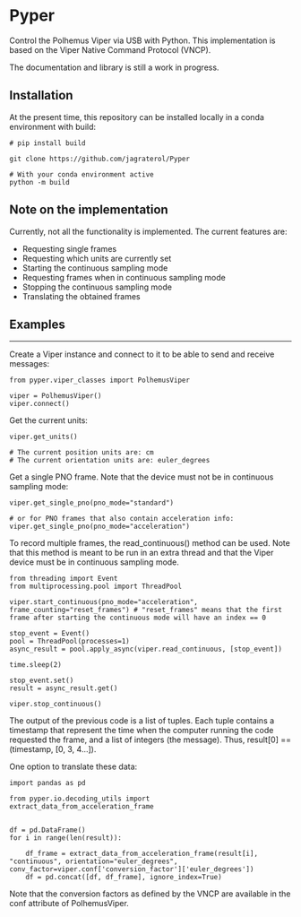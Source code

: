 # Pyper

Control the Polhemus Viper via USB with Python. This implementation is based on the Viper Native Command Protocol (VNCP).

The documentation and library is still a work in progress.

## Installation
At the present time, this repository can be installed locally in a conda environment with build:

```
# pip install build

git clone https://github.com/jagraterol/Pyper

# With your conda environment active
python -m build
```

## Note on the implementation
Currently, not all the functionality is implemented. The current features are:
- Requesting single frames
- Requesting which units are currently set
- Starting the continuous sampling mode
- Requesting frames when in continuous sampling mode
- Stopping the continuous sampling mode
- Translating the obtained frames

## Examples
-----------
Create a Viper instance and connect to it to be able to send and receive messages:
```
from pyper.viper_classes import PolhemusViper

viper = PolhemusViper()
viper.connect()
```

Get the current units:
```
viper.get_units()

# The current position units are: cm
# The current orientation units are: euler_degrees
```

Get a single PNO frame. Note that the device must not be in continuous sampling mode:

```
viper.get_single_pno(pno_mode="standard")

# or for PNO frames that also contain acceleration info:
viper.get_single_pno(pno_mode="acceleration")
```

To record multiple frames, the read_continuous() method can be used. Note that this method is meant to be run in an extra thread and that the Viper device must be in continuous sampling mode.
```
from threading import Event
from multiprocessing.pool import ThreadPool

viper.start_continuous(pno_mode="acceleration", frame_counting="reset_frames") # "reset_frames" means that the first frame after starting the continuous mode will have an index == 0

stop_event = Event()
pool = ThreadPool(processes=1)
async_result = pool.apply_async(viper.read_continuous, [stop_event])

time.sleep(2)

stop_event.set()
result = async_result.get()

viper.stop_continuous()
```
The output of the previous code is a list of tuples. Each tuple contains a timestamp that represent the time when the computer running the code requested the frame, and a list of integers (the message). Thus, result[0] == (timestamp, [0, 3, 4...]).

One option to translate these data:
```
import pandas as pd

from pyper.io.decoding_utils import extract_data_from_acceleration_frame


df = pd.DataFrame()
for i in range(len(result)):

    df_frame = extract_data_from_acceleration_frame(result[i], "continuous", orientation="euler_degrees", conv_factor=viper.conf['conversion_factor']['euler_degrees'])
    df = pd.concat([df, df_frame], ignore_index=True)
```
Note that the conversion factors as defined by the VNCP are available in the conf attribute of PolhemusViper.

